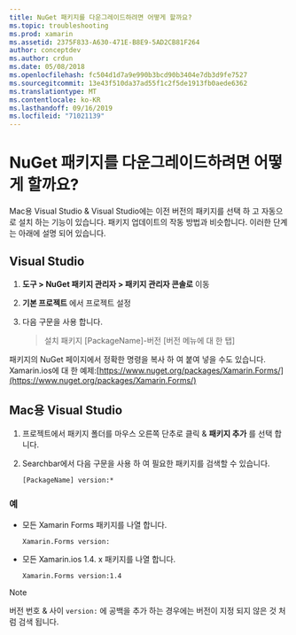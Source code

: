 ```yaml
---
title: NuGet 패키지를 다운그레이드하려면 어떻게 할까요?
ms.topic: troubleshooting
ms.prod: xamarin
ms.assetid: 2375F833-A630-471E-B8E9-5AD2CB81F264
author: conceptdev
ms.author: crdun
ms.date: 05/08/2018
ms.openlocfilehash: fc504d1d7a9e990b3bcd90b3404e7db3d9fe7527
ms.sourcegitcommit: 13e43f510da37ad55f1c2f5de1913fb0aede6362
ms.translationtype: MT
ms.contentlocale: ko-KR
ms.lasthandoff: 09/16/2019
ms.locfileid: "71021139"
---
```

# <a name="how-do-i-downgrade-a-nuget-package"></a>NuGet 패키지를 다운그레이드하려면 어떻게 할까요?

Mac용 Visual Studio & Visual Studio에는 이전 버전의 패키지를 선택 하 고 자동으로 설치 하는 기능이 있습니다. 패키지 업데이트의 작동 방법과 비슷합니다. 이러한 단계는 아래에 설명 되어 있습니다.

## <a name="visual-studio"></a>Visual Studio

1. **도구 > NuGet 패키지 관리자 > 패키지 관리자 콘솔로** 이동
2. **기본 프로젝트** 에서 프로젝트 설정
3. 다음 구문을 사용 합니다.

    > 설치 패키지 [PackageName]-버전 [버전 메뉴에 대 한 탭]

패키지의 NuGet 페이지에서 정확한 명령을 복사 하 여 붙여 넣을 수도 있습니다. Xamarin.ios에 대 한 예제:[https://www.nuget.org/packages/Xamarin.Forms/](https://www.nuget.org/packages/Xamarin.Forms/)

## <a name="visual-studio-for-mac"></a>Mac용 Visual Studio

1. 프로젝트에서 패키지 폴더를 마우스 오른쪽 단추로 클릭 & **패키지 추가** 를 선택 합니다.
2. Searchbar에서 다음 구문을 사용 하 여 필요한 패키지를 검색할 수 있습니다.

    `[PackageName] version:*`

### <a name="examples"></a>예 
- 모든 Xamarin Forms 패키지를 나열 합니다. 

    `Xamarin.Forms version:`

- 모든 Xamarin.ios 1.4. x 패키지를 나열 합니다. 

    `Xamarin.Forms version:1.4`

> [!NOTE]
> 버전 번호 & 사이 `version:` 에 공백을 추가 하는 경우에는 버전이 지정 되지 않은 것 처럼 검색 됩니다.
